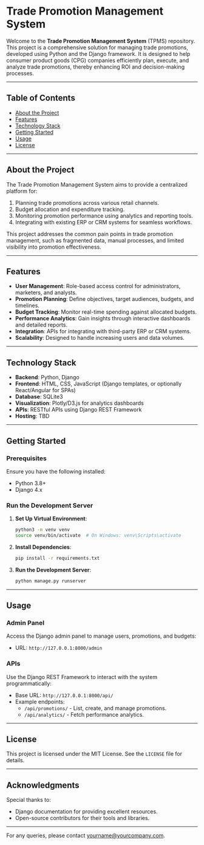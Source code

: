 # Trade Promotion Management System

Welcome to the **Trade Promotion Management System** (TPMS) repository. This project is a comprehensive solution for managing trade promotions, developed using Python and the Django framework. It is designed to help consumer product goods (CPG) companies efficiently plan, execute, and analyze trade promotions, thereby enhancing ROI and decision-making processes.

---

## Table of Contents

- [About the Project](#about-the-project)
- [Features](#features)
- [Technology Stack](#technology-stack)
- [Getting Started](#getting-started)
- [Usage](#usage)
- [License](#license)

---

## About the Project

The Trade Promotion Management System aims to provide a centralized platform for:

1. Planning trade promotions across various retail channels.
2. Budget allocation and expenditure tracking.
3. Monitoring promotion performance using analytics and reporting tools.
4. Integrating with existing ERP or CRM systems for seamless workflows.

This project addresses the common pain points in trade promotion management, such as fragmented data, manual processes, and limited visibility into promotion effectiveness.

---

## Features

- **User Management**: Role-based access control for administrators, marketers, and analysts.
- **Promotion Planning**: Define objectives, target audiences, budgets, and timelines.
- **Budget Tracking**: Monitor real-time spending against allocated budgets.
- **Performance Analytics**: Gain insights through interactive dashboards and detailed reports.
- **Integration**: APIs for integrating with third-party ERP or CRM systems.
- **Scalability**: Designed to handle increasing users and data volumes.

---

## Technology Stack

- **Backend**: Python, Django
- **Frontend**: HTML, CSS, JavaScript (Django templates, or optionally React/Angular for SPAs)
- **Database**: SQLite3
- **Visualization**: Plotly/D3.js for analytics dashboards
- **APIs**: RESTful APIs using Django REST Framework
- **Hosting**: TBD

---

## Getting Started

### Prerequisites

Ensure you have the following installed:

- Python 3.8+
- Django 4.x

### Run the Development Server

1. **Set Up Virtual Environment**:

    ```bash
    python3 -m venv venv
    source venv/bin/activate  # On Windows: venv\Scripts\activate
    ```

2. **Install Dependencies**:

    ```bash
    pip install -r requirements.txt
    ```

3. **Run the Development Server**:

    ```bash
    python manage.py runserver
    ```

---

## Usage

### Admin Panel

Access the Django admin panel to manage users, promotions, and budgets:

- URL: `http://127.0.0.1:8000/admin`

### APIs

Use the Django REST Framework to interact with the system programmatically:

- Base URL: `http://127.0.0.1:8000/api/`
- Example endpoints:
  - `/api/promotions/` - List, create, and manage promotions.
  - `/api/analytics/` - Fetch performance analytics.

---

## License

This project is licensed under the MIT License. See the `LICENSE` file for details.

---

## Acknowledgments

Special thanks to:

- Django documentation for providing excellent resources.
- Open-source contributors for their tools and libraries.

---

For any queries, please contact [yourname@yourcompany.com](mailto:yourname@yourcompany.com).

